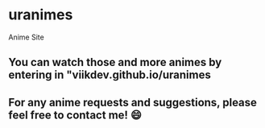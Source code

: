 # uranimes
Anime Site

## You can watch those and more animes by entering in "viikdev.github.io/uranimes

## For any anime requests and suggestions, please feel free to contact me! :smile:
